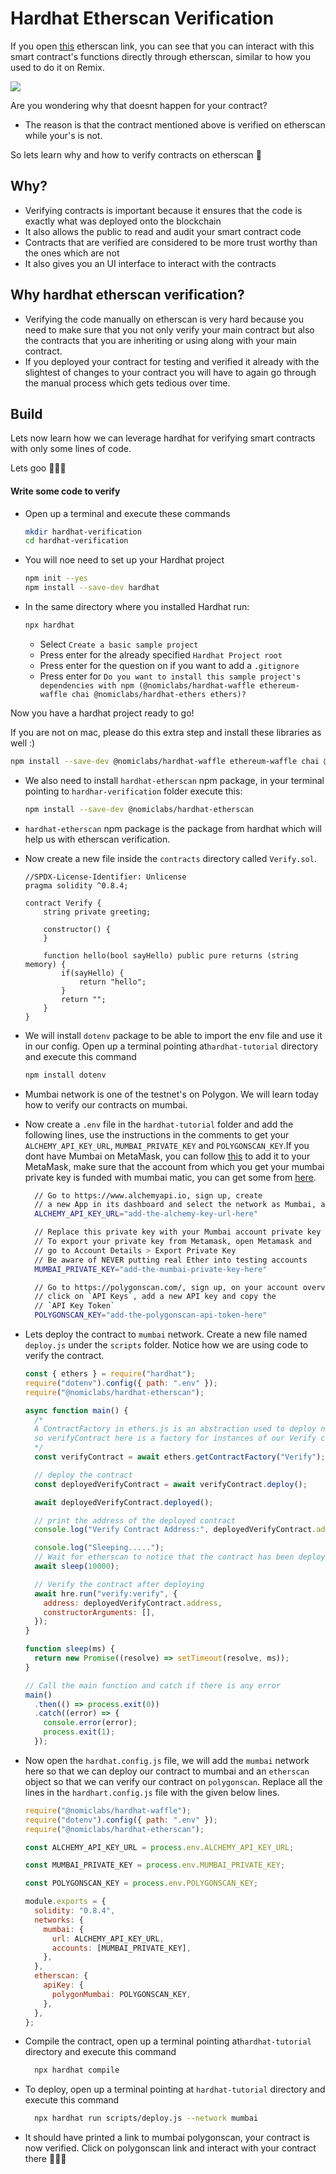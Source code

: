 # Hardhat Etherscan Verification

If you open [this](https://etherscan.io/address/0x7be8076f4ea4a4ad08075c2508e481d6c946d12b#writeContract) etherscan link, you can see that you can interact with this smart contract's functions directly through etherscan, similar to how you used to do it on Remix.

![](https://i.imgur.com/IiqNVYe.png)

Are you wondering why that doesnt happen for your contract?

- The reason is that the contract mentioned above is verified on etherscan while your's is not.

So lets learn why and how to verify contracts on etherscan 🚀

## Why?

- Verifying contracts is important because it ensures that the code is exactly what was deployed onto the blockchain
- It also allows the public to read and audit your smart contract code
- Contracts that are verified are considered to be more trust worthy than the ones which are not
- It also gives you an UI interface to interact with the contracts

## Why hardhat etherscan verification?

- Verifying the code manually on etherscan is very hard because you need to make sure that you not only verify your main contract but also the contracts that you are inheriting or using along with your main contract.
- If you deployed your contract for testing and verified it already with the slightest of changes to your contract you will have to again go through the manual process which gets tedious over time.

## Build

Lets now learn how we can leverage hardhat for verifying smart contracts with only some lines of code.

Lets goo 🚀🚀🚀

#### Write some code to verify
- Open up a terminal and execute these commands

    ```bash
    mkdir hardhat-verification
    cd hardhat-verification
    ```

- You will noe need to set up your Hardhat project

    ```bash
    npm init --yes
    npm install --save-dev hardhat
    ```

- In the same directory where you installed Hardhat run:

  ```bash
  npx hardhat
  ```

  - Select `Create a basic sample project`
  - Press enter for the already specified `Hardhat Project root`
  - Press enter for the question on if you want to add a `.gitignore`
  - Press enter for `Do you want to install this sample project's dependencies with npm (@nomiclabs/hardhat-waffle ethereum-waffle chai @nomiclabs/hardhat-ethers ethers)?`

Now you have a hardhat project ready to go!

If you are not on mac, please do this extra step and install these libraries as well :)

```bash
npm install --save-dev @nomiclabs/hardhat-waffle ethereum-waffle chai @nomiclabs/hardhat-ethers ethers
```

- We also need to install `hardhat-etherscan` npm package, in your terminal pointing to `hardhar-verification` folder execute this:

  ```bash
  npm install --save-dev @nomiclabs/hardhat-etherscan
  ```
- `hardhat-etherscan` npm package is the package from hardhat which will help us with etherscan verification.

- Now create a new file inside the `contracts` directory called `Verify.sol`.

  ```solidity
  //SPDX-License-Identifier: Unlicense
  pragma solidity ^0.8.4;

  contract Verify {
      string private greeting;

      constructor() {
      }

      function hello(bool sayHello) public pure returns (string memory) {
          if(sayHello) {
              return "hello";
          }
          return "";
      }
  }
  ```

- We will install `dotenv` package to be able to import the env file and use it in our config. Open up a terminal pointing at`hardhat-tutorial` directory and execute this command

  ```bash
  npm install dotenv
  ```

- Mumbai network is one of the testnet's on Polygon. We will learn today how to verify our contracts on mumbai.
- Now create a `.env` file in the `hardhat-tutorial` folder and add the following lines, use the instructions in the comments to get your `ALCHEMY_API_KEY_URL`, `MUMBAI_PRIVATE_KEY` and `POLYGONSCAN_KEY`.If you dont have Mumbai on MetaMask, you can follow [this](https://portal.thirdweb.com/guides/get-matic-on-polygon-mumbai-testnet-faucet) to add it to your MetaMask, make sure that the account from which you get your mumbai private key is funded with mumbai matic, you can get some from [here](https://faucet.polygon.technology/).

  ```bash
    // Go to https://www.alchemyapi.io, sign up, create
    // a new App in its dashboard and select the network as Mumbai, and replace "add-the-alchemy-key-url-here" with its key url
    ALCHEMY_API_KEY_URL="add-the-alchemy-key-url-here"

    // Replace this private key with your Mumbai account private key
    // To export your private key from Metamask, open Metamask and
    // go to Account Details > Export Private Key
    // Be aware of NEVER putting real Ether into testing accounts
    MUMBAI_PRIVATE_KEY="add-the-mumbai-private-key-here"

    // Go to https://polygonscan.com/, sign up, on your account overview page,
    // click on `API Keys`, add a new API key and copy the
    // `API Key Token`
    POLYGONSCAN_KEY="add-the-polygonscan-api-token-here"
  ```

- Lets deploy the contract to `mumbai` network. Create a new file named `deploy.js` under the `scripts` folder. Notice how we are using code to verify the contract.

  ```javascript
  const { ethers } = require("hardhat");
  require("dotenv").config({ path: ".env" });
  require("@nomiclabs/hardhat-etherscan");

  async function main() {
    /*
    A ContractFactory in ethers.js is an abstraction used to deploy new smart contracts,
    so verifyContract here is a factory for instances of our Verify contract.
    */
    const verifyContract = await ethers.getContractFactory("Verify");

    // deploy the contract
    const deployedVerifyContract = await verifyContract.deploy();

    await deployedVerifyContract.deployed();

    // print the address of the deployed contract
    console.log("Verify Contract Address:", deployedVerifyContract.address);

    console.log("Sleeping.....");
    // Wait for etherscan to notice that the contract has been deployed
    await sleep(10000);

    // Verify the contract after deploying
    await hre.run("verify:verify", {
      address: deployedVerifyContract.address,
      constructorArguments: [],
    });
  }

  function sleep(ms) {
    return new Promise((resolve) => setTimeout(resolve, ms));
  }

  // Call the main function and catch if there is any error
  main()
    .then(() => process.exit(0))
    .catch((error) => {
      console.error(error);
      process.exit(1);
    });
  ```

- Now open the `hardhat.config.js` file, we will add the `mumbai` network here so that we can deploy our contract to mumbai and an `etherscan` object so that we can verify our contract on `polygonscan`. Replace all the lines in the `hardhart.config.js` file with the given below lines.

  ```javascript
  require("@nomiclabs/hardhat-waffle");
  require("dotenv").config({ path: ".env" });
  require("@nomiclabs/hardhat-etherscan");

  const ALCHEMY_API_KEY_URL = process.env.ALCHEMY_API_KEY_URL;

  const MUMBAI_PRIVATE_KEY = process.env.MUMBAI_PRIVATE_KEY;

  const POLYGONSCAN_KEY = process.env.POLYGONSCAN_KEY;

  module.exports = {
    solidity: "0.8.4",
    networks: {
      mumbai: {
        url: ALCHEMY_API_KEY_URL,
        accounts: [MUMBAI_PRIVATE_KEY],
      },
    },
    etherscan: {
      apiKey: {
        polygonMumbai: POLYGONSCAN_KEY,
      },
    },
  };
  ```

- Compile the contract, open up a terminal pointing at`hardhat-tutorial` directory and execute this command

  ```bash
    npx hardhat compile
  ```

- To deploy, open up a terminal pointing at `hardhat-tutorial` directory and execute this command

  ```bash
    npx hardhat run scripts/deploy.js --network mumbai
  ```

- It should have printed a link to mumbai polygonscan, your contract is now verified. Click on polygonscan link and interact with your contract there 🚀🚀🚀
